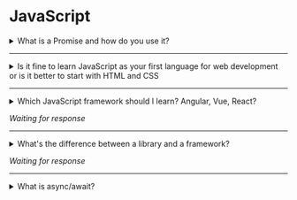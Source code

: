 # JavaScript   

<details>
<summary>What is a Promise and how do you use it?</summary>

Normally, JavaScript executes statements one at a time. It will not continue with the next statement until the last one has been executed. A Promise is a piece of code that _promises_ to return some data later. This allows you to execute code in a returned Promise _asynchronously_ from the rest of your code. More importantly, once your Promise resolves (that is: It returns the data it promised to return earlier), you can use this result in chained code.

There are two ways to use Promises. The first one is by chaining a function that will be executed when the Promise resolves with the data it promised. The example below showcases a use case where we do a request to an API, then use the result of that API call. `getPolarBears` is the function that _promises_ to return a list of polar bears. The Promise resolves when the `resolve` function is called. When the Promise resolves, the function you passed to the chained `.then(..)` will be called with the result.

```
const baseUrl = "http://example.com";
function getPolarBears() {
  return new Promise((resolve, reject) => {
    const req = new XMLHttpRequest();
    req.open("GET", `${baseUrl}/polar-bears`, false); // Synchronous
    req.send(null);
    resolve(JSON.parse(req.responseText));
  });
}

function doStuff() {
  getPolarBears().then(
    (polarBears) => {
      for (const polarBear of polarBears) {
        polarBear.tickle();
      }
    }
  );
}
```

Alternatively, you can prefix a function definition with `async` to create a function that returns a Promise. You can use `await` in such a function to wait on the result of another Promise.

```
// Use the getPolarBears function from above

async function doStuff() {
  const polarBears = await getPolarBears();
  for (const polarBear of polarBears) {
    polarBear.tickle();
  }
}
```
</details>

----

<details>
<summary>Is it fine to learn JavaScript as your first language for web development or is it better to start with HTML and CSS</summary>

Learn HTML and CSS first. Many take HTML and CSS understanding for granted. But without a clear understanding of the DOM and CSS you will struggle as a Web Developer. Not being able to cleanly and effectively assemble your layout with a stable set of styles can easily turn a 1-day task into a 2-week nightmare.

The big misnomer is that many individuals learn things just enough to be able to Google if they get stuck. CSS isn't one of those things. You can't Google your way out of a CSS bug. The only way is to understand how the cascade works. Once you fully understand CSS then move on to JavaScript.

</details>


----

<details>
<summary>Which JavaScript framework should I learn? Angular, Vue, React?</summary>
  
If you know the answer to this question, please submit a pull request with the answer.

</details>

_Waiting for response_


----

<details>
<summary>What's the difference between a library and a framework?</summary>
  
If you know the answer to this question, please submit a pull request with the answer.

</details>

_Waiting for response_


----

<details>
<summary>What is async/await?</summary>
  
  Async and await are 2 keywords in JS (not only, as they are present also in other languages like C#) which changed the game with callbacks etc.
  
  In reality, `async function` is wrapping the function into the `Promise` (read about Promises above).
  
  When `async function` returns the value it really makes `resolve(returnedValue)` and when the `async function` throws an error it really makes `reject(error)`.
   
  What it really means? Consider 2 way of doing some stuff.
  ```js
function resultWithPromise () {
  return new Promise((resolve, reject) => {
    resolve('Result');
  });
  
}

async function resultWithAsync () {
    return 'Result';
}

async function checkIt() {
    console.log(await resultWithAsync()); // -> Result
    console.log(await resultWithPromise()); // -> Result
  
    resultWithPromise().then(result => console.log(result)); // -> Result
    resultWithAsync().then(result => console.log(result)); // -> Result
}
```

As you can see above - as the result of async returning the promise and await resolving the promise, you can `await` on `Promise` and do `.then` on `async function`.

Generally it is considered  that using `async` and `await` makes code much cleaner because you are not nesting with `.then` and `.catch`.

One last thing about `.catch`. Using `await funcReturningPromise` may throw an error if promise will be rejected, so to prevent runtime errors you can wrap it in `try {} catch (e) {}`.
</details>

